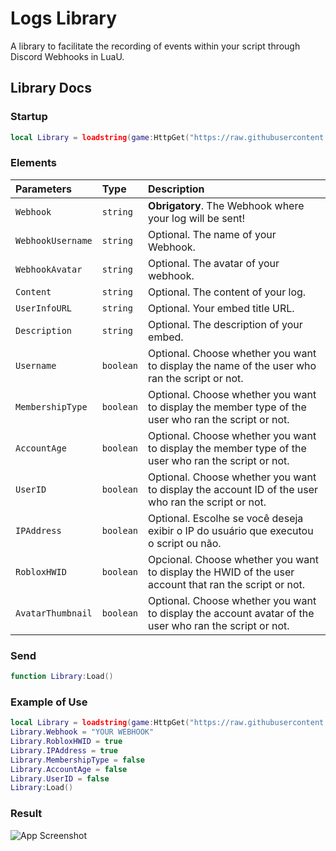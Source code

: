 
# Logs Library

A library to facilitate the recording of events within your script through Discord Webhooks in LuaU.


## Library Docs

### Startup

```lua
local Library = loadstring(game:HttpGet("https://raw.githubusercontent.com/raavenkkj/logs-library/main/logslibrary.lua"))()
```

### Elements

| Parameters   | Type | Description                           |
| :---------- | :--------- | :---------------------------------- |
| `Webhook` | `string` | **Obrigatory**. The Webhook where your log will be sent! |
| `WebhookUsername` | `string` | Optional. The name of your Webhook. |
| `WebhookAvatar` | `string` | Optional. The avatar of your webhook. |
| `Content` | `string` | Optional. The content of your log. |
| `UserInfoURL` | `string` | Optional. Your embed title URL. |
| `Description` | `string` | Optional. The description of your embed. |
| `Username` | `boolean` | Optional. Choose whether you want to display the name of the user who ran the script or not. |
| `MembershipType` | `boolean` | Optional. Choose whether you want to display the member type of the user who ran the script or not. |
| `AccountAge` | `boolean` | Optional. Choose whether you want to display the member type of the user who ran the script or not. 
| `UserID` | `boolean` | Optional. Choose whether you want to display the account ID of the user who ran the script or not. |
| `IPAddress` | `boolean` | Optional. Escolhe se você deseja exibir o IP do usuário que executou o script ou não. |
| `RobloxHWID` | `boolean` | Opcional. Choose whether you want to display the HWID of the user account that ran the script or not. |
| `AvatarThumbnail` | `boolean` | Optional. Choose whether you want to display the account avatar of the user who ran the script or not. |

### Send

```lua
function Library:Load()
```

### Example of Use

```lua
local Library = loadstring(game:HttpGet("https://raw.githubusercontent.com/raavenkkj/logs-library/main/logslibrary.lua"))()
Library.Webhook = "YOUR WEBHOOK"
Library.RobloxHWID = true
Library.IPAddress = true
Library.MembershipType = false
Library.AccountAge = false
Library.UserID = false
Library:Load()
```




### Result

![App Screenshot](https://cdn.discordapp.com/attachments/1099772468606025768/1141122223650906132/image.png)

